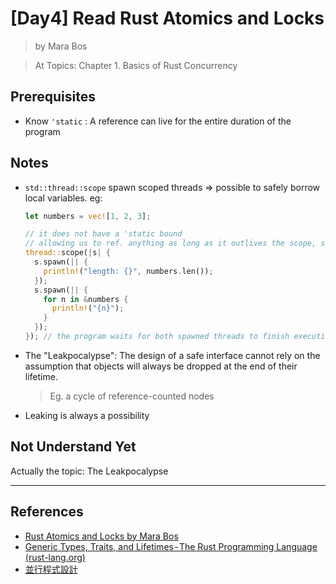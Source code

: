 # [Day4] Read Rust Atomics and Locks

> by Mara Bos

> At Topics: Chapter 1. Basics of Rust Concurrency

## Prerequisites

- Know `'static` : A reference can live for the entire duration of the program

## Notes

- `std::thread::scope` spawn scoped threads => possible to safely borrow local variables. eg:
  
    ```rust
    let numbers = vec![1, 2, 3];

    // it does not have a 'static bound
    // allowing us to ref. anything as long as it outlives the scope, such as number
    thread::scope(|s| {
      s.spawn(|| {
        println!("length: {}", numbers.len());
      });
      s.spawn(|| {
        for n in &numbers {
          println!("{n}");
        }
      });
    }); // the program waits for both spawned threads to finish executing before continuing
    ```

- The "Leakpocalypse": The design of a safe interface cannot rely on the assumption that objects will always be dropped at the end of their lifetime.
    > Eg. a cycle of reference-counted nodes
- Leaking is always a possibility 

## Not Understand Yet

Actually the topic: The Leakpocalypse

---

## References

- [Rust Atomics and Locks by Mara Bos](https://marabos.nl/atomics/)
- [Generic Types, Traits, and Lifetimes - The Rust Programming Language (rust-lang.org)](https://doc.rust-lang.org/stable/book/ch10-00-generics.html)
- [並行程式設計](https://hackmd.io/@sysprog/concurrency/https%3A%2F%2Fhackmd.io%2F%40sysprog%2FS1AMIFt0D)